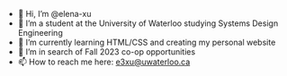 - 👋 Hi, I’m @elena-xu
- 👀 I’m a student at the University of Waterloo studying Systems Design Engineering
- 🌱 I’m currently learning HTML/CSS and creating my personal website
- 💞️ I’m in search of Fall 2023 co-op opportunities 
- 📫 How to reach me here: e3xu@uwaterloo.ca

<!---
elena-xu/elena-xu is a ✨ special ✨ repository because its `README.md` (this file) appears on your GitHub profile.
You can click the Preview link to take a look at your changes.
--->
